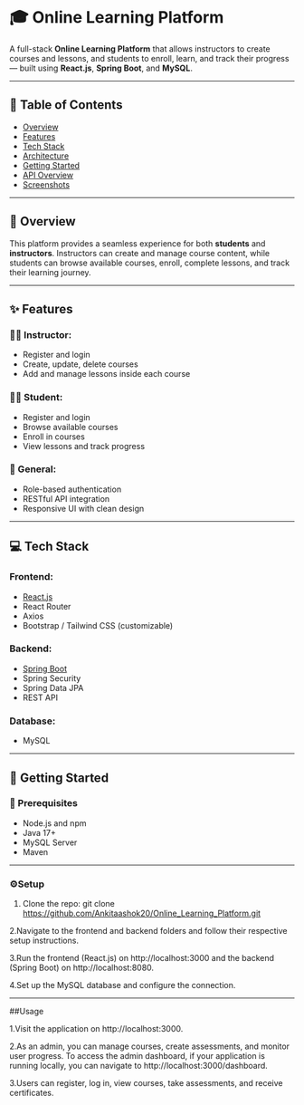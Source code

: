 # 🎓 Online Learning Platform

A full-stack **Online Learning Platform** that allows instructors to create courses and lessons, and students to enroll, learn, and track their progress — built using **React.js**, **Spring Boot**, and **MySQL**.

---

## 📌 Table of Contents

- [Overview](#overview)
- [Features](#features)
- [Tech Stack](#tech-stack)
- [Architecture](#architecture)
- [Getting Started](#getting-started)
- [API Overview](#api-overview)
- [Screenshots](#screenshots)

---

## 📖 Overview

This platform provides a seamless experience for both **students** and **instructors**. Instructors can create and manage course content, while students can browse available courses, enroll, complete lessons, and track their learning journey.

---

## ✨ Features

### 🧑‍🏫 Instructor:
- Register and login
- Create, update, delete courses
- Add and manage lessons inside each course

### 👨‍🎓 Student:
- Register and login
- Browse available courses
- Enroll in courses
- View lessons and track progress

### 🔐 General:
- Role-based authentication
- RESTful API integration
- Responsive UI with clean design

---

## 💻 Tech Stack

### Frontend:
- [React.js](https://reactjs.org/)
- React Router
- Axios
- Bootstrap / Tailwind CSS (customizable)

### Backend:
- [Spring Boot](https://spring.io/projects/spring-boot)
- Spring Security
- Spring Data JPA
- REST API

### Database:
- MySQL

---

## 🚀 Getting Started

### 🔧 Prerequisites
- Node.js and npm
- Java 17+
- MySQL Server
- Maven

---

### ⚙️Setup

1. Clone the repo:
git clone https://github.com/Ankitaashok20/Online_Learning_Platform.git

2.Navigate to the frontend and backend folders and follow their respective setup instructions.

3.Run the frontend (React.js) on http://localhost:3000 and the backend (Spring Boot) on http://localhost:8080.

4.Set up the MySQL database and configure the connection.

---
##Usage

1.Visit the application on http://localhost:3000.

2.As an admin, you can manage courses, create assessments, and monitor user progress.
To access the admin dashboard, if your application is running locally, you can navigate to http://localhost:3000/dashboard.

3.Users can register, log in, view courses, take assessments, and receive certificates.


